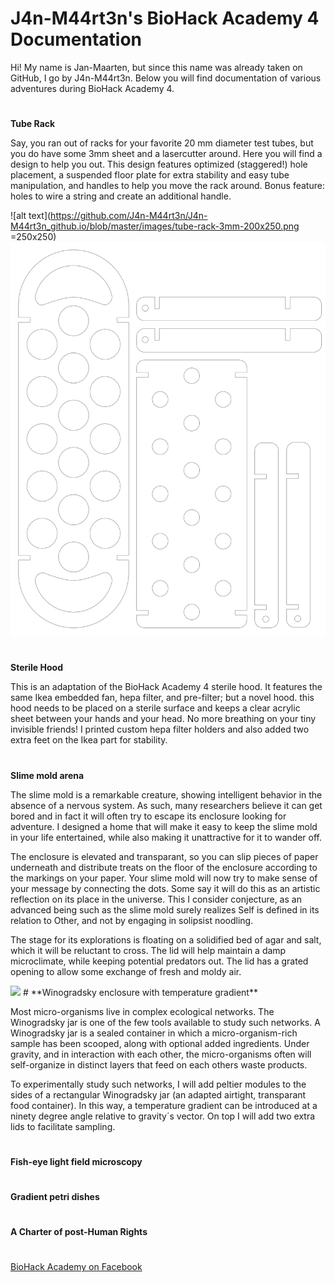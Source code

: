 
#   
# J4n-M44rt3n's BioHack Academy 4 Documentation

Hi! My name is Jan-Maarten, but since this name was already taken on GitHub, I go by J4n-M44rt3n. Below you will find documentation of various adventures during BioHack Academy 4.
#
**Tube Rack**

Say, you ran out of racks for your favorite 20 mm diameter test tubes, but you do have some 3mm sheet and a lasercutter around. Here you will find a design to help you out. This design features optimized (staggered!) hole placement, a suspended floor plate for extra stability and easy tube manipulation, and handles to help you move the rack around. Bonus feature: holes to wire a string and create an additional handle.

![alt text](https://github.com/J4n-M44rt3n/J4n-M44rt3n_github.io/blob/master/images/tube-rack-3mm-200x250.png =250x250)
<img src="https://github.com/J4n-M44rt3n/J4n-M44rt3n_github.io/blob/master/tube-rack-3mm-200x250.svg">
#
**Sterile Hood**

This is an adaptation of the BioHack Academy 4 sterile hood. It features the same Ikea embedded fan, hepa filter, and pre-filter; but a novel hood. this hood needs to be placed on a sterile surface and keeps a clear acrylic sheet between your hands and your head. No more breathing on your tiny invisible friends! I printed custom hepa filter holders and also added two extra feet on the Ikea part for stability.
#
**Slime mold arena**

The slime mold is a remarkable creature, showing intelligent behavior in the absence of a nervous system. As such, many researchers believe it can get bored and in fact it will often try to escape its enclosure looking for adventure. I designed a home that will make it easy to keep the slime mold in your life entertained, while also making it unattractive for it to wander off.

The enclosure is elevated and transparant, so you can slip pieces of paper underneath and distribute treats on the floor of the enclosure according to the markings on your paper. Your slime mold will now try to make sense of your message by connecting the dots. Some say it will do this as an artistic reflection on its place in the universe. This I consider conjecture, as an advanced being such as the slime mold surely realizes Self is defined in its relation to Other, and not by engaging in solipsist noodling.

The stage for its explorations is floating on a solidified bed of agar and salt, which it will be reluctant to cross. The lid will help maintain a damp microclimate, while keeping potential predators out. The lid has a grated opening to allow some exchange of fresh and moldy air.

<img src="..\images\benelux.png">
#
**Winogradsky enclosure with temperature gradient**

Most micro-organisms live in complex ecological networks. The Winogradsky jar is one of the few tools available to study such networks. A Winogradsky jar is a sealed container in which a micro-organism-rich sample has been scooped, along with optional added ingredients. Under gravity, and in interaction with each other, the micro-organisms often will self-organize in distinct layers that feed on each others waste products.

To experimentally study such networks, I will add peltier modules to the sides of a rectangular Winogradsky jar (an adapted airtight, transparant food container). In this way, a temperature gradient can be introduced at a ninety degree angle relative to gravity´s vector. On top I will add two extra lids to facilitate sampling.
#
**Fish-eye light field microscopy**
#
**Gradient petri dishes**
#
**A Charter of post-Human Rights**
#
[BioHack Academy on Facebook](https://www.facebook.com/groups/biohackacademy/)
